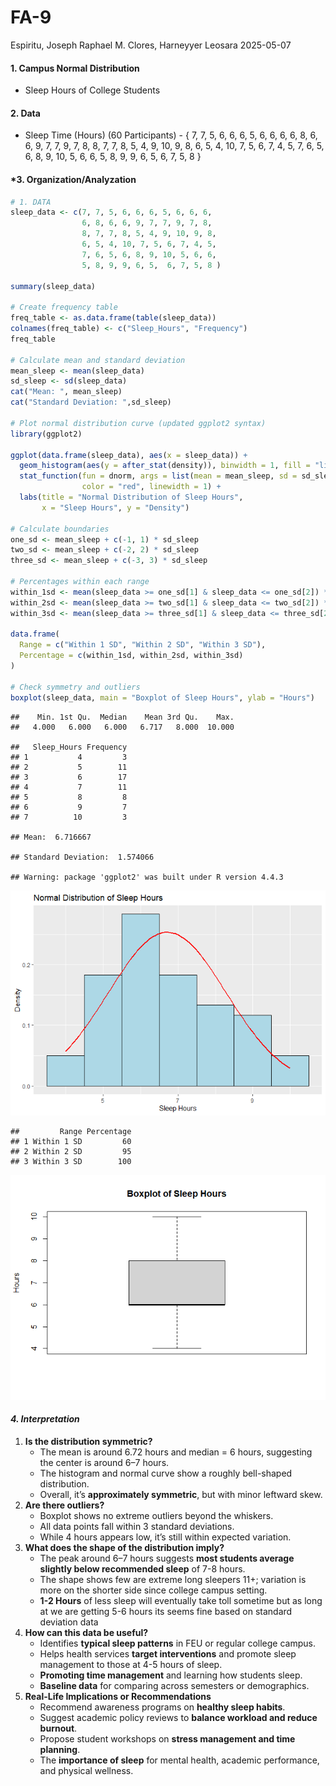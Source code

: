 FA-9
================
Espiritu, Joseph Raphael M. Clores, Harneyyer Leosara
2025-05-07

#### **1. Campus Normal Distribution**

- Sleep Hours of College Students

#### **2. Data**

- Sleep Time (Hours) (60 Participants) - { 7, 7, 5, 6, 6, 6, 5, 6, 6, 6,
  6, 8, 6, 6, 9, 7, 7, 9, 7, 8, 8, 7, 7, 8, 5, 4, 9, 10, 9, 8, 6, 5, 4,
  10, 7, 5, 6, 7, 4, 5, 7, 6, 5, 6, 8, 9, 10, 5, 6, 6, 5, 8, 9, 9, 6, 5,
  6, 7, 5, 8 }

#### \***3. Organization/Analyzation**

``` r
# 1. DATA
sleep_data <- c(7, 7, 5, 6, 6, 6, 5, 6, 6, 6,
                6, 8, 6, 6, 9, 7, 7, 9, 7, 8,
                8, 7, 7, 8, 5, 4, 9, 10, 9, 8,
                6, 5, 4, 10, 7, 5, 6, 7, 4, 5,
                7, 6, 5, 6, 8, 9, 10, 5, 6, 6, 
                5, 8, 9, 9, 6, 5,  6, 7, 5, 8 )

summary(sleep_data)

# Create frequency table
freq_table <- as.data.frame(table(sleep_data))
colnames(freq_table) <- c("Sleep_Hours", "Frequency")
freq_table

# Calculate mean and standard deviation
mean_sleep <- mean(sleep_data)
sd_sleep <- sd(sleep_data)
cat("Mean: ", mean_sleep)
cat("Standard Deviation: ",sd_sleep)

# Plot normal distribution curve (updated ggplot2 syntax)
library(ggplot2)

ggplot(data.frame(sleep_data), aes(x = sleep_data)) +
  geom_histogram(aes(y = after_stat(density)), binwidth = 1, fill = "lightblue", color = "black") +
  stat_function(fun = dnorm, args = list(mean = mean_sleep, sd = sd_sleep), 
                color = "red", linewidth = 1) +
  labs(title = "Normal Distribution of Sleep Hours",
       x = "Sleep Hours", y = "Density")

# Calculate boundaries
one_sd <- mean_sleep + c(-1, 1) * sd_sleep
two_sd <- mean_sleep + c(-2, 2) * sd_sleep
three_sd <- mean_sleep + c(-3, 3) * sd_sleep

# Percentages within each range
within_1sd <- mean(sleep_data >= one_sd[1] & sleep_data <= one_sd[2]) * 100
within_2sd <- mean(sleep_data >= two_sd[1] & sleep_data <= two_sd[2]) * 100
within_3sd <- mean(sleep_data >= three_sd[1] & sleep_data <= three_sd[2]) * 100

data.frame(
  Range = c("Within 1 SD", "Within 2 SD", "Within 3 SD"),
  Percentage = c(within_1sd, within_2sd, within_3sd)
)

# Check symmetry and outliers
boxplot(sleep_data, main = "Boxplot of Sleep Hours", ylab = "Hours")
```

    ##    Min. 1st Qu.  Median    Mean 3rd Qu.    Max. 
    ##   4.000   6.000   6.000   6.717   8.000  10.000

    ##   Sleep_Hours Frequency
    ## 1           4         3
    ## 2           5        11
    ## 3           6        17
    ## 4           7        11
    ## 5           8         8
    ## 6           9         7
    ## 7          10         3

    ## Mean:  6.716667

    ## Standard Deviation:  1.574066

    ## Warning: package 'ggplot2' was built under R version 4.4.3

![](1_APM1110-FA9-Group10-Espiritu,-Joseph-Raphael,-Clores,-Harneyyer-FA9_files/figure-gfm/unnamed-chunk-2-1.png)<!-- -->

    ##         Range Percentage
    ## 1 Within 1 SD         60
    ## 2 Within 2 SD         95
    ## 3 Within 3 SD        100

![](1_APM1110-FA9-Group10-Espiritu,-Joseph-Raphael,-Clores,-Harneyyer-FA9_files/figure-gfm/unnamed-chunk-2-2.png)<!-- -->

#### ***4. Interpretation***

1.  **Is the distribution symmetric?**
    - The mean is around 6.72 hours and median = 6 hours, suggesting the
      center is around 6–7 hours.
    - The histogram and normal curve show a roughly bell-shaped
      distribution.
    - Overall, it’s **approximately symmetric**, but with minor leftward
      skew.
2.  **Are there outliers?**
    - Boxplot shows no extreme outliers beyond the whiskers.
    - All data points fall within 3 standard deviations.
    - While 4 hours appears low, it’s still within expected variation.
3.  **What does the shape of the distribution imply?**
    - The peak around 6–7 hours suggests **most students average
      slightly below recommended sleep** of 7-8 hours.
    - The shape shows few are extreme long sleepers 11+; variation is
      more on the shorter side since college campus setting.
    - **1-2 Hours** of less sleep will eventually take toll sometime but
      as long at we are getting 5-6 hours its seems fine based on
      standard deviation data
4.  **How can this data be useful?**
    - Identifies **typical sleep patterns** in FEU or regular college
      campus.
    - Helps health services **target interventions** and promote sleep
      management to those at 4-5 hours of sleep.
    - **Promoting time management** and learning how students sleep.
    - **Baseline data** for comparing across semesters or demographics.
5.  **Real-Life Implications or Recommendations**
    - Recommend awareness programs on **healthy sleep habits**.
    - Suggest academic policy reviews to **balance workload and reduce
      burnout**.
    - Propose student workshops on **stress management and time
      planning**.
    - The **importance of sleep** for mental health, academic
      performance, and physical wellness.
